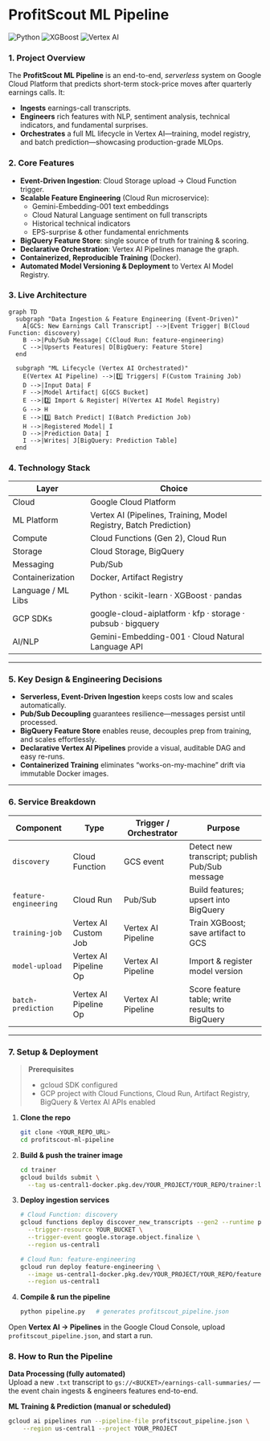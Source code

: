 # ProfitScout ML Pipeline

![Python](https://img.shields.io/badge/Python-3.12-blue.svg)
![XGBoost](https://img.shields.io/badge/XGBoost-1.7+-brightgreen.svg)
![Vertex AI](https://img.shields.io/badge/Vertex_AI-Pipelines_&_Training-ff69b4.svg)

### 1. Project Overview  
The **ProfitScout ML Pipeline** is an end-to-end, *serverless* system on Google Cloud Platform that predicts short-term stock-price moves after quarterly earnings calls. It:  

* **Ingests** earnings-call transcripts.  
* **Engineers** rich features with NLP, sentiment analysis, technical indicators, and fundamental surprises.  
* **Orchestrates** a full ML lifecycle in Vertex AI—training, model registry, and batch prediction—showcasing production-grade MLOps.  

### 2. Core Features  
- **Event-Driven Ingestion**: Cloud Storage upload → Cloud Function trigger.  
- **Scalable Feature Engineering** (Cloud Run microservice):  
  - Gemini-Embedding-001 text embeddings  
  - Cloud Natural Language sentiment on full transcripts  
  - Historical technical indicators  
  - EPS-surprise & other fundamental enrichments  
- **BigQuery Feature Store**: single source of truth for training & scoring.  
- **Declarative Orchestration**: Vertex AI Pipelines manage the graph.  
- **Containerized, Reproducible Training** (Docker).  
- **Automated Model Versioning & Deployment** to Vertex AI Model Registry.  

### 3. Live Architecture  

```mermaid
graph TD
  subgraph "Data Ingestion & Feature Engineering (Event-Driven)"
    A[GCS: New Earnings Call Transcript] -->|Event Trigger| B(Cloud Function: discovery)
    B -->|Pub/Sub Message| C(Cloud Run: feature-engineering)
    C -->|Upserts Features| D[BigQuery: Feature Store]
  end

  subgraph "ML Lifecycle (Vertex AI Orchestrated)"
    E(Vertex AI Pipeline) -->|1️⃣ Triggers| F(Custom Training Job)
    D -->|Input Data| F
    F -->|Model Artifact| G[GCS Bucket]
    E -->|2️⃣ Import & Register| H(Vertex AI Model Registry)
    G --> H
    E -->|3️⃣ Batch Predict| I(Batch Prediction Job)
    H -->|Registered Model| I
    D -->|Prediction Data| I
    I -->|Writes| J[BigQuery: Prediction Table]
  end
  ```
  ### 4. Technology Stack  

| **Layer**            | **Choice**                                                                                           |
|----------------------|-------------------------------------------------------------------------------------------------------|
| Cloud                | Google Cloud Platform                                                                                 |
| ML Platform          | Vertex AI (Pipelines, Training, Model Registry, Batch Prediction)                                     |
| Compute              | Cloud Functions (Gen 2), Cloud Run                                                                    |
| Storage              | Cloud Storage, BigQuery                                                                               |
| Messaging            | Pub/Sub                                                                                                |
| Containerization     | Docker, Artifact Registry                                                                             |
| Language / ML Libs   | Python · scikit-learn · XGBoost · pandas                                                               |
| GCP SDKs             | google-cloud-aiplatform · kfp · storage · pubsub · bigquery                                            |
| AI/NLP               | Gemini-Embedding-001 · Cloud Natural Language API                                                     |

---

### 5. Key Design & Engineering Decisions  

- **Serverless, Event-Driven Ingestion** keeps costs low and scales automatically.  
- **Pub/Sub Decoupling** guarantees resilience—messages persist until processed.  
- **BigQuery Feature Store** enables reuse, decouples prep from training, and scales effortlessly.  
- **Declarative Vertex AI Pipelines** provide a visual, auditable DAG and easy re-runs.  
- **Containerized Training** eliminates “works-on-my-machine” drift via immutable Docker images.  

---

### 6. Service Breakdown  

| **Component**        | **Type**               | **Trigger / Orchestrator** | **Purpose**                                                     |
|----------------------|------------------------|----------------------------|----------------------------------------------------------------|
| `discovery`          | Cloud Function         | GCS event                  | Detect new transcript; publish Pub/Sub message                 |
| `feature-engineering`| Cloud Run              | Pub/Sub                    | Build features; upsert into BigQuery                           |
| `training-job`       | Vertex AI Custom Job   | Vertex AI Pipeline         | Train XGBoost; save artifact to GCS                            |
| `model-upload`       | Vertex AI Pipeline Op  | Vertex AI Pipeline         | Import & register model version                                |
| `batch-prediction`   | Vertex AI Pipeline Op  | Vertex AI Pipeline         | Score feature table; write results to BigQuery                 |

---

### 7. Setup & Deployment  

> **Prerequisites**  
> * gcloud SDK configured  
> * GCP project with Cloud Functions, Cloud Run, Artifact Registry, BigQuery & Vertex AI APIs enabled  

1. **Clone the repo**  
   ```bash
   git clone <YOUR_REPO_URL>
   cd profitscout-ml-pipeline

2. **Build & push the trainer image**  
   ```bash
   cd trainer
   gcloud builds submit \
     --tag us-central1-docker.pkg.dev/YOUR_PROJECT/YOUR_REPO/trainer:latest .

3. **Deploy ingestion services**  
   ```bash
   # Cloud Function: discovery
   gcloud functions deploy discover_new_transcripts --gen2 --runtime python39 \
     --trigger-resource YOUR_BUCKET \
     --trigger-event google.storage.object.finalize \
     --region us-central1

   # Cloud Run: feature-engineering
   gcloud run deploy feature-engineering \
     --image us-central1-docker.pkg.dev/YOUR_PROJECT/YOUR_REPO/feature-engineering:latest \
     --region us-central1

4. **Compile & run the pipeline**  
   ```bash
   python pipeline.py   # generates profitscout_pipeline.json

Open **Vertex AI → Pipelines** in the Google Cloud Console, upload `profitscout_pipeline.json`, and start a run.

### 8. How to Run the Pipeline  

**Data Processing (fully automated)**  
Upload a new `.txt` transcript to `gs://<BUCKET>/earnings-call-summaries/` — the event chain ingests & engineers features end-to-end.

**ML Training & Prediction (manual or scheduled)**  
```bash
gcloud ai pipelines run --pipeline-file profitscout_pipeline.json \
    --region us-central1 --project YOUR_PROJECT